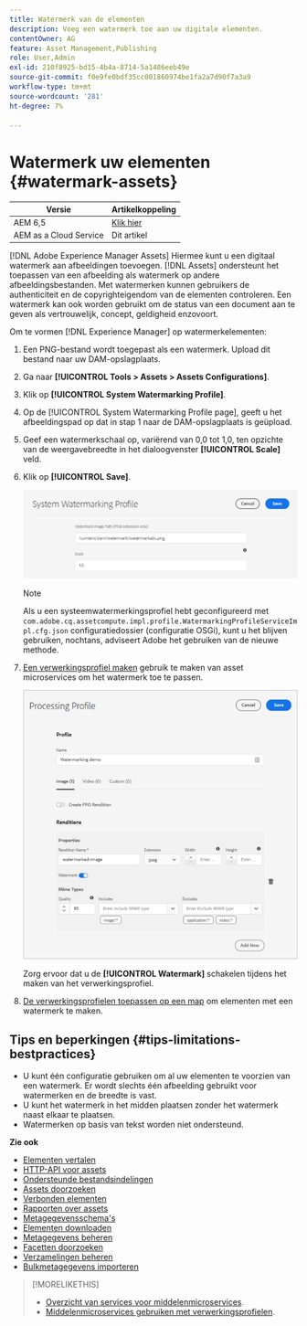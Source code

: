 ```yaml
---
title: Watermerk van de elementen
description: Voeg een watermerk toe aan uw digitale elementen.
contentOwner: AG
feature: Asset Management,Publishing
role: User,Admin
exl-id: 210f8925-bd15-4b4a-8714-5a1486eeb49e
source-git-commit: f0e9fe0bdf35cc001860974be1fa2a7d90f7a3a9
workflow-type: tm+mt
source-wordcount: '281'
ht-degree: 7%

---
```


# Watermerk uw elementen {#watermark-assets}

| Versie | Artikelkoppeling |
| -------- | ---------------------------- |
| AEM 6,5 | [Klik hier](https://experienceleague.adobe.com/docs/experience-manager-65/assets/administer/watermarking.html) |
| AEM as a Cloud Service | Dit artikel |

[!DNL Adobe Experience Manager Assets] Hiermee kunt u een digitaal watermerk aan afbeeldingen toevoegen. [!DNL Assets] ondersteunt het toepassen van een afbeelding als watermerk op andere afbeeldingsbestanden. Met watermerken kunnen gebruikers de authenticiteit en de copyrighteigendom van de elementen controleren. Een watermerk kan ook worden gebruikt om de status van een document aan te geven als vertrouwelijk, concept, geldigheid enzovoort.

Om te vormen [!DNL Experience Manager] op watermerkelementen:

1. Een PNG-bestand wordt toegepast als een watermerk. Upload dit bestand naar uw DAM-opslagplaats.

1. Ga naar **[!UICONTROL Tools > Assets > Assets Configurations]**.

1. Klik op **[!UICONTROL System Watermarking Profile]**.

1. Op de [!UICONTROL System Watermarking Profile page], geeft u het afbeeldingspad op dat in stap 1 naar de DAM-opslagplaats is geüpload.

1. Geef een watermerkschaal op, variërend van 0,0 tot 1,0, ten opzichte van de weergavebreedte in het dialoogvenster **[!UICONTROL Scale]** veld.

1. Klik op **[!UICONTROL Save]**.

   ![Detector van duplicatie van middelen](assets/system-watermarking-profile.png)

   >[!NOTE]
   >
   >Als u een systeemwatermerkingsprofiel hebt geconfigureerd met `com.adobe.cq.assetcompute.impl.profile.WatermarkingProfileServiceImpl.cfg.json` configuratiedossier (configuratie OSGi), kunt u het blijven gebruiken, nochtans, adviseert Adobe het gebruiken van de nieuwe methode.


1. [Een verwerkingsprofiel maken](/help/assets/asset-microservices-configure-and-use.md#create-custom-profile) gebruik te maken van asset microservices om het watermerk toe te passen.

   ![Middelverwerkingsprofiel om watermerk te maken](assets/watermark-processing-profile.png)

   Zorg ervoor dat u de **[!UICONTROL Watermark]** schakelen tijdens het maken van het verwerkingsprofiel.

1. [De verwerkingsprofielen toepassen op een map](/help/assets/asset-microservices-configure-and-use.md#use-profiles) om elementen met een watermerk te maken.

## Tips en beperkingen {#tips-limitations-bestpractices}

* U kunt één configuratie gebruiken om al uw elementen te voorzien van een watermerk. Er wordt slechts één afbeelding gebruikt voor watermerken en de breedte is vast.
* U kunt het watermerk in het midden plaatsen zonder het watermerk naast elkaar te plaatsen.
* Watermerken op basis van tekst worden niet ondersteund.

**Zie ook**

* [Elementen vertalen](translate-assets.md)
* [HTTP-API voor assets](mac-api-assets.md)
* [Ondersteunde bestandsindelingen](file-format-support.md)
* [Assets doorzoeken](search-assets.md)
* [Verbonden elementen](use-assets-across-connected-assets-instances.md)
* [Rapporten over assets](asset-reports.md)
* [Metagegevensschema&#39;s](metadata-schemas.md)
* [Elementen downloaden](download-assets-from-aem.md)
* [Metagegevens beheren](manage-metadata.md)
* [Facetten doorzoeken](search-facets.md)
* [Verzamelingen beheren](manage-collections.md)
* [Bulkmetagegevens importeren](metadata-import-export.md)

>[!MORELIKETHIS]
>
>* [Overzicht van services voor middelenmicroservices](/help/assets/asset-microservices-overview.md).
>* [Middelenmicroservices gebruiken met verwerkingsprofielen](/help/assets/asset-microservices-configure-and-use.md).
